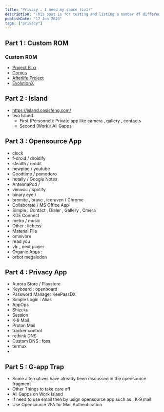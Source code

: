 ```yaml
---
title: "Privacy : I need my space (Lv1)"
description: "This post is for testing and listing a number of different markdown elements"
publishDate: "17 Jun 2023"
tags: ["privacy"]
---
```



## Part 1 : Custom ROM

### Custom ROM
- [Project Elixr](https://projectelixiros.com/home)
- [Corvus](https://thecustomrom.com/corvus-os/)
- [Afterlife Project](https://sourceforge.net/projects/afterlife-projects/)
- [EvolutionX](https://evolution-x.org/)



## Part 2 : Island
- https://island.oasisfeng.com/
- two Island
	- First (Personnel): Private app like camera , gallery , contacts 
	- Second (Work): All Gapps


## Part 3 : Opensource App

- clock
- f-droid / droidify
- stealth / reddit 
- newpipe / youtube
- Goodtime / pomodoro
- notally / Google Notes
- AntennaPod / 
-  vimusic / spotify
- binary eye / 
- bromite , brave , iceraven / Chrome
- Collaborate / MS Office App
- Simple : Contact , Dialer , Gallery , Cmera
- KDE Connect
- metro / music
- Other : lichess
- Material File
- omnivore
- read you 
-  vlc  , next player
- Organic Apps : 
- orbot
megalodon



## Part 4 : Privacy App
- Aurora Store / Playstore
- Keyboard : openboard
- Password Manager KeePassDX
- Simple Login : Alias 
- AppOps
- Shizuku
- Session
- K-9 Mail
- Proton Mail
- tracker control
- rethink DNS
- Custom DNS : foss
- termux
- 



## Part 5 : G-app Trap
- Some alternatives have already been discussed in the opensource fragment
- Other Things to take care off
- All Gapps on Work Island
- If need to use email then by usign opensource app such as : K-9 mail 
- Use Opensource 2FA for Mail Authentication 